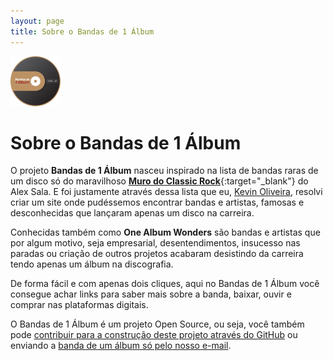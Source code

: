 ```yaml
---
layout: page
title: Sobre o Bandas de 1 Álbum
---
```

[<img src="/assets/img/logo.png" alt="Bandas de 1 Álbum">](/)

# Sobre o Bandas de 1 Álbum

O projeto __Bandas de 1 Álbum__ nasceu inspirado na lista de bandas raras de um disco só do maravilhoso [__Muro do Classic Rock__](https://murodoclassicrock4.blogspot.com/){:target="_blank"} do Alex Sala. E foi justamente através dessa lista que eu, [Kevin Oliveira](https://kevinoliveira.com.br/), resolvi criar um site onde pudéssemos encontrar bandas e artistas, famosas e desconhecidas que lançaram apenas um disco na carreira.

Conhecidas também como __One Album Wonders__ são bandas e artistas que por algum motivo, seja empresarial, desentendimentos, insucesso nas paradas ou criação de outros projetos acabaram desistindo da carreira tendo apenas um álbum na discografia.

De forma fácil e com apenas dois cliques, aqui no Bandas de 1 Álbum você consegue achar links para saber mais sobre a banda, baixar, ouvir e comprar nas plataformas digitais.

O Bandas de 1 Álbum é um projeto Open Source, ou seja, você também pode [contribuir para a construção deste projeto através do GitHub](https://github.com/bandas1album/bandas1album.github.io) ou enviando a [banda de um álbum só pelo nosso e-mail](mailto:bandasde1album@gmail.com).
